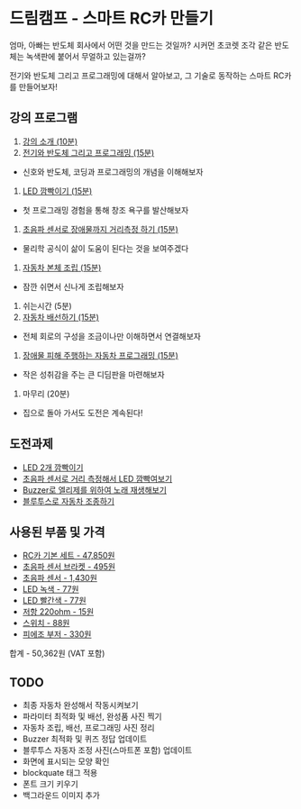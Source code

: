 # 드림캠프 - 스마트 RC카 만들기

엄마, 아빠는 반도체 회사에서 어떤 것을 만드는 것일까? 시커먼 초코렛 조각 같은 반도체는 녹색판에 붙어서 무얼하고 있는걸까?

전기와 반도체 그리고 프로그래밍에 대해서 알아보고, 그 기술로 동작하는 스마트 RC카를 만들어보자!

## 강의 프로그램
1. [강의 소개 (10분)](./introduce)
1. [전기와 반도체 그리고 프로그래밍 (15분)](./semiconductor)
 - 신호와 반도체, 코딩과 프로그래밍의 개념을 이해해보자
1. [LED 깜빡이기 (15분)](./led)
 - 첫 프로그래밍 경험을 통해 창조 욕구를 발산해보자
1. [초음파 센서로 장애물까지 거리측정 하기 (15분)](./ultrasound)
 - 물리학 공식이 삶이 도움이 된다는 것을 보여주겠다
1. [자동차 본체 조립 (15분)](./car-assembly)
 - 잠깐 쉬면서 신나게 조립해보자
1. 쉬는시간 (5분)
1. [자동차 배선하기 (15분)](./car-circuit)
 - 전체 회로의 구성을 조금이나만 이해하면서 연결해보자
1. [장애물 피해 주행하는 자동차 프로그래밍 (15분)](./car-programming)
 - 작은 성취감을 주는 큰 디딤판을 마련해보자
1. 마무리 (20분)
 - 집으로 돌아 가서도 도전은 계속된다!

## 도전과제
- [LED 2개 깜빡이기](./led-quiz)
- [초음파 센서로 거리 측정해서 LED 깜빡여보기](./ultrasound-quiz)
- [Buzzer로 엘리제를 위하여 노래 재생해보기](./buzzer-quiz)
- [블루투스로 자동차 조종하기](./car-bt)

## 사용된 부품 및 가격
- [RC카 기본 세트 - 47,850원](https://www.devicemart.co.kr/goods/view?no=1385495)
- [초음파 센서 브라켓 - 495원](https://www.devicemart.co.kr/goods/view?no=1323060)
- [초음파 센서 - 1,430원](https://www.devicemart.co.kr/goods/view?no=1076851)
- [LED 녹색 - 77원](https://www.devicemart.co.kr/goods/view?no=2853)
- [LED 빨간색 - 77원](https://www.devicemart.co.kr/goods/view?no=2851)
- [저항 220ohm - 15원](https://www.devicemart.co.kr/goods/view?no=890)
- [스위치 - 88원](https://www.devicemart.co.kr/goods/view?no=1361702)
- [피에조 부저 - 330원](https://www.devicemart.co.kr/goods/view?no=1361187)

합계 - 50,362원 (VAT 포함)

## TODO
- 최종 자동차 완성해서 작동시켜보기
- 파라미터 최적화 및 배선, 완성품 사진 찍기
- 자동차 조립, 배선, 프로그래밍 사진 정리
- Buzzer 최적화 및 퀴즈 정답 업데이트
- 블루투스 자동자 조정 사진(스마트폰 포함) 업데이트
- 화면에 표시되는 모양 확인
- blockquate 태그 적용
- 폰트 크기 키우기
- 백그라운드 이미지 추가
